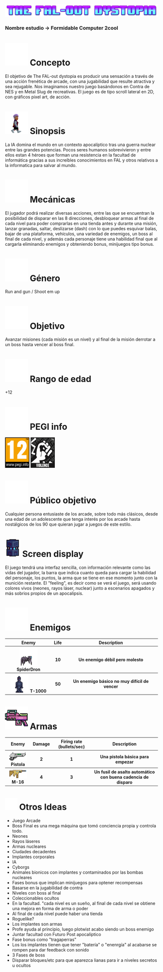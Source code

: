 ![imagen logo](/images/logo.png)
### **Nombre estudio** -> Formidable Computer 2cool
# <img src="/images/CarbonIdea.png" width="75" height="75"/> Concepto
El objetivo de The FAL-out dystopia es producir una sensación a través de una acción frenética de arcade, con una jugabilidad que resulte atractiva y sea rejugable. Nos imaginamos nuestro juego basándonos en Contra de NES y en Metal Slug de recreativas. El juego es de tipo scroll lateral en 2D, con gráficos pixel art, de acción.
# <img src="/images/personaje.gif" width="75" height="75"/> Sinopsis
La IA domina el mundo en un contexto apocalíptico tras una guerra nuclear entre las grandes potencias. Pocos seres humanos sobrevivieron y entre ellos estan 4 héroes que forman una resistencia en la facultad de informática gracias a sus increíbles conocimientos en FAL y otros relativos a la informatica para salvar al mundo.
<br>

# <img src="/images/FluentTetrisApp20Filled.png" width="75" height="75"/> Mecánicas
<p>El jugador podrá realizar diversas acciones, entre las que se encuentran la posibilidad de disparar en las 8 direcciones, desbloquear armas al final de cada nivel para poder comprarlas en una tienda antes y durante una misión, lanzar granadas, saltar, deslizarse (dash) con lo que puedes esquivar balas, bajar de una plataforma, vehículos, una variedad de enemigos, un boss al final de cada nivel, y además cada personaje tiene una habilidad final que al cargarla eliminando enemigos y obteniendo bonus, minijuegos tipo bonus. </p>

# <img src="/images/RiGamepadLine.png" width="75" height="75"/> Género
Run and gun / Shoot em up
# <img src="/images/SolarTargetBold.png" width="75" height="75"/> Objetivo
Avanzar misiones (cada misión es un nivel) y al final de la misión derrotar a un boss hasta vencer al boss final.
# <img src="/images/HealthiconsBoy0105y.png" width="75" height="75"/> Rango de edad
+12
# <img src="/images/MaterialSymbolsInfoOutline.png" width="75" height="75"/> PEGI info
<section <class="row">
  <img src="/images/PEGI_12.png" width="80" height="100"/>
  <img src="/images/violence-black-EN.png" width="80" height="100"/>
</section>

# <img src="/images/FluentPeopleCommunity48Regular.png" width="75" height="75"/> Público objetivo
Cualquier persona entusiaste de los arcade, sobre todo más clásicos, desde una edad de un adolescente que tenga interés por los arcade hasta nostálgicos de los 90 que quieran jugar a juegos de este estilo.

# <img src="/images/grenade.png" width="50" height="60"/> Screen display 

El juego tendrá una interfaz sencilla, con información relevante como las vidas del jugador, la barra que indica cuanto queda para cargar la habilidad del personaje, los puntos, la arma que se tiene en ese momento junto con la munición restante.
El "feeling", es decir como se verá el juego, será usando colores vivos (neones, rayos láser, nuclear) junto a escenarios apagados y más sobrios propios de un apocalipsis.

# <img src="/images/LsGame.png" width="75" height="75"/> Enemigos
<table>
  <tr>
    <th>Enemy</th>
    <th>Life</th>
    <th>Description</th>
  </tr>
  <tr>
    <th><img src="/images/spider.gif" width="60" height="60"/> SpiderDron</th>
    <th>10</th>
    <th>Un enemigo débil pero molesto</th>
  </tr>
  <tr>
    <th><img src="/images/IG.png" width="60" height="60"/> T-1000</th>
    <th>50</th>
    <th>Un enemigo básico no muy difícil de vencer</th>
  </tr>
</table>

# <img src="/images/arma.png" width="75" height="75"/> Armas
<table>
  <tr>
    <th>Enemy</th>
    <th>Damage</th>
    <th>Firing rate (bullets/sec)</th>
    <th>Description</th>
  </tr>
  <tr>
    <th><img src="/images/gun.png" width="60" height="30"/> Pistola</th>
    <th>2</th>
    <th>1</th>
    <th>Una pistola básica para empezar</th>
  </tr>
  <tr>
    <th><img src="/images/m16.png" width="60" height="30"/> M-16</th>
    <th>4</th>
    <th>3</th>
    <th>Un fusil de asalto automático con buena cadencia de disparo</th>
  </tr>
</table>

# <img src="/images/BasilOther1Outline.png" width="40" height="40"/> Otros Ideas
- Juego Arcade
- Boss Final es una mega máquina que tomó conciencia propia y controla todo.
- Neones   
- Rayos láseres
- Armas nucleares
- Ciudades decadentes
- Implantes corporales
- IA
- Cyborgs
- Animales bionicos con implantes y contaminados por las bombas nucleares
- Fases bonus que implican minijuegos para optener recompensas
- Basarse en la jugabilidad de contra
- Niveles con boss al final
- Coleccionables ocultos 
- En la facultad. "cada nivel es un sueño, al final de cada nivel se obtiene una mejora en forma de arma o poder
- Al final de cada nivel puede haber una tienda 
- Roguelike?
- Los implantes son armas
- Profe ayuda al principio, luego plotwist acabo siendo un boss enemigo
- Juntar facultad con Futuro Post apocalíptico
- Fase bonus como "tragaperras"
- Los los implantes tienen que tener "batería" o "enenrgía" al acabarse se rompen para dar feedback con sonido
- 3 Fases de boss
- Disparar bloques/etc para que aparezca lianas para ir a niveles secretos u ocultos



